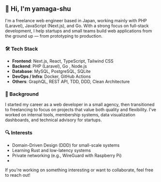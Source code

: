 ## 👋 Hi, I'm yamaga-shu

I'm a freelance web engineer based in Japan, working mainly with PHP (Laravel), JavaScript (Next.js), and Go.
With a strong focus on full-stack development, I help startups and small teams build web applications from the ground up — from prototyping to production.

### 🛠 Tech Stack
- **Frontend**: Next.js, React, TypeScript, Tailwind CSS
- **Backend**: PHP (Laravel), Go , Node.js
- **Database**: MySQL, PostgreSQL, SQLite
- **DevOps / Infra**: Docker, GitHub Actions
- **Others**: GraphQL, REST API, TDD, DDD, Clean Architecture

### 💼 Background
I started my career as a web developer in a small agency, then transitioned to freelancing to focus on projects that value both quality and flexibility.
I've worked on internal tools, membership systems, data visualization dashboards, and technical advisory for startups.

### 🔍 Interests
- Domain-Driven Design (DDD) for small-scale systems
- Learning Rust and low-latency systems
- Private networking (e.g., WireGuard with Raspberry Pi)
- 
If you're working on something interesting or want to collaborate, feel free to reach out!
